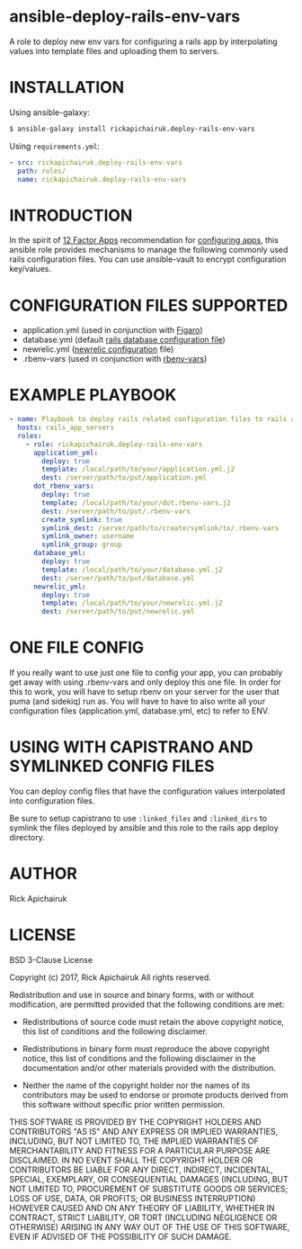 # ansible-deploy-rails-env-vars

A role to deploy new env vars for configuring a rails app by interpolating
values into template files and uploading them to servers.

# INSTALLATION

Using ansible-galaxy:

```sh
$ ansible-galaxy install rickapichairuk.deploy-rails-env-vars
```

Using `requirements.yml`:

```yaml
- src: rickapichairuk.deploy-rails-env-vars
  path: roles/
  name: rickapichairuk.deploy-rails-env-vars
```


# INTRODUCTION

In the spirit of [12 Factor Apps](https://12factor.net/) recommendation for
[configuring apps](https://12factor.net/config), this ansible role provides
mechanisms to manage the following commonly used rails configuration files.
You can use ansible-vault to encrypt configuration key/values.

# CONFIGURATION FILES SUPPORTED

* application.yml (used in conjunction with [Figaro](https://github.com/laserlemon/figaro))
* database.yml (default [rails database configuration file](http://edgeguides.rubyonrails.org/configuring.html#configuring-a-database))
* newrelic.yml ([newrelic configuration](https://docs.newrelic.com/docs/agents/ruby-agent/configuration/ruby-agent-configuration) file)
* .rbenv-vars (used in conjunction with [rbenv-vars](https://github.com/rbenv/rbenv-vars))

# EXAMPLE PLAYBOOK

```yaml
- name: Playbook to deploy rails related configuration files to rails app servers
  hosts: rails_app_servers
  roles:
    - role: rickapichairuk.deploy-rails-env-vars
      application_yml:
        deploy: true
        template: /local/path/to/your/application.yml.j2
        dest: /server/path/to/put/application.yml
      dot_rbenv_vars:
        deploy: true
        template: /local/path/to/your/dot.rbenv-vars.j2
        dest: /server/path/to/put/.rbenv-vars
        create_symlink: true
        symlink_dest: /server/path/to/create/symlink/to/.rbenv-vars
        symlink_owner: username
        symlink_group: group
      database_yml:
        deploy: true
        template: /local/path/to/your/database.yml.j2
        dest: /server/path/to/put/database.yml
      newrelic_yml:
        deploy: true
        template: /local/path/to/your/newrelic.yml.j2
        dest: /server/path/to/put/newrelic.yml
```

# ONE FILE CONFIG

If you really want to use just one file to config your app, you can probably get
away with using .rbenv-vars and only deploy this one file. In order for this to 
work, you will have to setup rbenv on your server for the user that puma (and
sidekiq) run as. You will have to have to also write all your configuration
files (application.yml, database.yml, etc) to refer to ENV.

# USING WITH CAPISTRANO AND SYMLINKED CONFIG FILES

You can deploy config files that have the configuration values interpolated into
configuration files.

Be sure to setup capistrano to use `:linked_files` and `:linked_dirs` to symlink
the files deployed by ansible and this role to the rails app deploy directory.

# AUTHOR

Rick Apichairuk

# LICENSE

BSD 3-Clause License

Copyright (c) 2017, Rick Apichairuk
All rights reserved.

Redistribution and use in source and binary forms, with or without
modification, are permitted provided that the following conditions are met:

* Redistributions of source code must retain the above copyright notice, this
  list of conditions and the following disclaimer.

* Redistributions in binary form must reproduce the above copyright notice,
  this list of conditions and the following disclaimer in the documentation
  and/or other materials provided with the distribution.  
* Neither the name of the copyright holder nor the names of its
  contributors may be used to endorse or promote products derived from
  this software without specific prior written permission.

THIS SOFTWARE IS PROVIDED BY THE COPYRIGHT HOLDERS AND CONTRIBUTORS "AS IS"
AND ANY EXPRESS OR IMPLIED WARRANTIES, INCLUDING, BUT NOT LIMITED TO, THE
IMPLIED WARRANTIES OF MERCHANTABILITY AND FITNESS FOR A PARTICULAR PURPOSE ARE
DISCLAIMED. IN NO EVENT SHALL THE COPYRIGHT HOLDER OR CONTRIBUTORS BE LIABLE
FOR ANY DIRECT, INDIRECT, INCIDENTAL, SPECIAL, EXEMPLARY, OR CONSEQUENTIAL
DAMAGES (INCLUDING, BUT NOT LIMITED TO, PROCUREMENT OF SUBSTITUTE GOODS OR
SERVICES; LOSS OF USE, DATA, OR PROFITS; OR BUSINESS INTERRUPTION) HOWEVER
CAUSED AND ON ANY THEORY OF LIABILITY, WHETHER IN CONTRACT, STRICT LIABILITY,
OR TORT (INCLUDING NEGLIGENCE OR OTHERWISE) ARISING IN ANY WAY OUT OF THE USE
OF THIS SOFTWARE, EVEN IF ADVISED OF THE POSSIBILITY OF SUCH DAMAGE.
